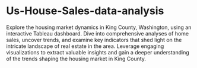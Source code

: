 # Us-House-Sales-data-analysis
Explore the housing market dynamics in King County, Washington, using an interactive Tableau dashboard. Dive into comprehensive analyses of home sales, uncover trends, and examine key indicators that shed light on the intricate landscape of real estate in the area. Leverage engaging visualizations to extract valuable insights and gain a deeper understanding of the trends shaping the housing market in King County.





